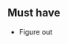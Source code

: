 ## Must have
- Figure out <title>'s for articles
- Setupr redirects for old urls
- Favicon
- 404 page
- HTTPS?


# post launch cleanup
- remove gh-pages branch on jQuery-Collapse
- remove gh-pages branch on react-sortable
- jQuery collapse travis build broken.


## nice to have
- Project Link list
- Experiments Link list
- Curated Link List
- RSS Feeds.
